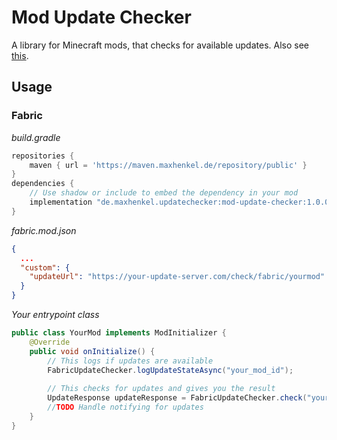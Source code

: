 # Mod Update Checker

A library for Minecraft mods, that checks for available updates.
Also see [this](https://github.com/henkelmax/mod-update-server).

## Usage

### Fabric

*build.gradle*
``` groovy
repositories {
    maven { url = 'https://maven.maxhenkel.de/repository/public' }
}
dependencies {
    // Use shadow or include to embed the dependency in your mod
    implementation "de.maxhenkel.updatechecker:mod-update-checker:1.0.0+fabric"
}
```

*fabric.mod.json*
``` json
{
  ...
  "custom": {
    "updateUrl": "https://your-update-server.com/check/fabric/yourmod"
  }
}
```

*Your entrypoint class*
``` java
public class YourMod implements ModInitializer {
    @Override
    public void onInitialize() {
        // This logs if updates are available
        FabricUpdateChecker.logUpdateStateAsync("your_mod_id");
        
        // This checks for updates and gives you the result
        UpdateResponse updateResponse = FabricUpdateChecker.check("your_mod_id");
        //TODO Handle notifying for updates
    }
}
```


